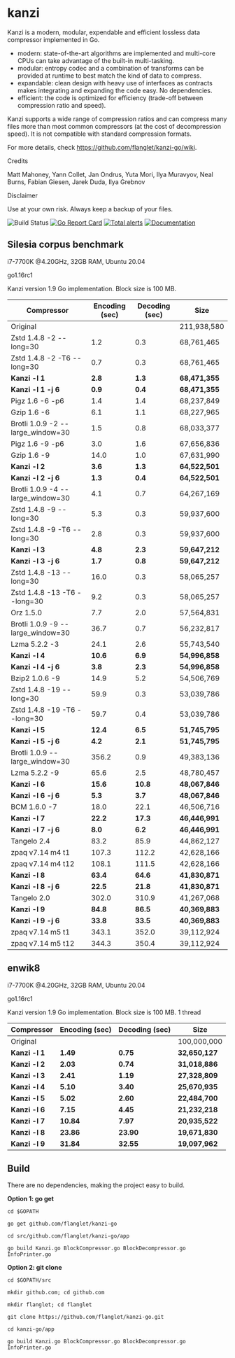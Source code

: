 kanzi
=====


Kanzi is a modern, modular, expendable and efficient lossless data compressor implemented in Go.

* modern: state-of-the-art algorithms are implemented and multi-core CPUs can take advantage of the built-in multi-tasking.
* modular: entropy codec and a combination of transforms can be provided at runtime to best match the kind of data to compress.
* expandable: clean design with heavy use of interfaces as contracts makes integrating and expanding the code easy. No dependencies.
* efficient: the code is optimized for efficiency (trade-off between compression ratio and speed).

Kanzi supports a wide range of compression ratios and can compress many files more than most common compressors (at the cost of decompression speed).
It is not compatible with standard compression formats.


For more details, check https://github.com/flanglet/kanzi-go/wiki.

Credits

Matt Mahoney,
Yann Collet,
Jan Ondrus,
Yuta Mori,
Ilya Muravyov,
Neal Burns,
Fabian Giesen,
Jarek Duda,
Ilya Grebnov

Disclaimer

Use at your own risk. Always keep a backup of your files.


![Build Status](https://github.com/flanglet/kanzi-go/actions/workflows/go.yml/badge.svg)
[![Go Report Card](https://goreportcard.com/badge/github.com/flanglet/kanzi-go)](https://goreportcard.com/badge/github.com/flanglet/kanzi-go)
[![Total alerts](https://img.shields.io/lgtm/alerts/g/flanglet/kanzi-go.svg?logo=lgtm&logoWidth=18)](https://lgtm.com/projects/g/flanglet/kanzi-go/alerts/)
[![Documentation](https://godoc.org/github.com/flanglet/kanzi-go?status.svg)](http://godoc.org/github.com/flanglet/kanzi-go)


Silesia corpus benchmark
-------------------------

i7-7700K @4.20GHz, 32GB RAM, Ubuntu 20.04

go1.16rc1

Kanzi version 1.9 Go implementation. Block size is 100 MB. 


|        Compressor               | Encoding (sec)  | Decoding (sec)  |    Size          |
|---------------------------------|-----------------|-----------------|------------------|
|Original     	                  |                 |                 |   211,938,580    |	
|Zstd 1.4.8 -2 --long=30          |	       1.2      |       0.3       |    68,761,465    |
|Zstd 1.4.8 -2 -T6 --long=30      |	       0.7      |       0.3       |    68,761,465    |
|**Kanzi -l 1**                   |  	   **2.8** 	  |     **1.3**     |  **68,471,355**  |
|**Kanzi -l 1 -j 6**              |  	   **0.9** 	  |     **0.4**     |  **68,471,355**  |
|Pigz 1.6 -6 -p6                  |        1.4      |       1.4       |    68,237,849    |        
|Gzip 1.6 -6                      |        6.1      |       1.1       |    68,227,965    |   
|Brotli 1.0.9 -2 --large_window=30|        1.5      |       0.8       |    68,033,377    |
|Pigz 1.6 -9 -p6                  |        3.0      |       1.6       |    67,656,836    |
|Gzip 1.6 -9                      |       14.0      |       1.0       |    67,631,990    |        
|**Kanzi -l 2**                   |	     **3.6**	  |     **1.3**     |  **64,522,501**  |
|**Kanzi -l 2 -j 6**              |	     **1.3**	  |     **0.4**     |  **64,522,501**  |
|Brotli 1.0.9 -4 --large_window=30|        4.1      |       0.7       |    64,267,169    |
|Zstd 1.4.8 -9 --long=30          |	       5.3      |       0.3       |    59,937,600    |
|Zstd 1.4.8 -9 -T6 --long=30      |	       2.8      |       0.3       |    59,937,600    |
|**Kanzi -l 3**                   |	     **4.8**	  |     **2.3**     |  **59,647,212**  |
|**Kanzi -l 3 -j 6**              |	     **1.7**	  |     **0.8**     |  **59,647,212**  |
|Zstd 1.4.8 -13 --long=30         |	      16.0      |       0.3       |    58,065,257    |
|Zstd 1.4.8 -13 -T6 --long=30     |	       9.2      |       0.3       |    58,065,257    |
|Orz 1.5.0                        |	       7.7      |       2.0       |    57,564,831    |
|Brotli 1.0.9 -9 --large_window=30|       36.7      |       0.7       |    56,232,817    |
|Lzma 5.2.2 -3	                  |       24.1	    |       2.6       |    55,743,540    |
|**Kanzi -l 4**                   |	    **10.6**	  |     **6.9**     |  **54,996,858**  |
|**Kanzi -l 4 -j 6**              |	     **3.8**	  |     **2.3**     |  **54,996,858**  |
|Bzip2 1.0.6 -9	                  |       14.9      |       5.2       |    54,506,769	   |
|Zstd 1.4.8 -19 --long=30	        |       59.9      |       0.3       |    53,039,786    |
|Zstd 1.4.8 -19	-T6 --long=30     |       59.7      |       0.4       |    53,039,786    |
|**Kanzi -l 5**                   |	    **12.4**	  |     **6.5**     |  **51,745,795**  |
|**Kanzi -l 5 -j 6**              |      **4.2**    |     **2.1**     |  **51,745,795**  |
|Brotli 1.0.9 --large_window=30   |      356.2	    |       0.9       |    49,383,136    |
|Lzma 5.2.2 -9                    |       65.6	    |       2.5       |    48,780,457    |
|**Kanzi -l 6**	                  |     **15.6**    |    **10.8**     |  **48,067,846**  |
|**Kanzi -l 6 -j 6**              |      **5.3**    |     **3.7**     |  **48,067,846**  |
|BCM 1.6.0 -7	                    |       18.0      |      22.1       |    46,506,716    |
|**Kanzi -l 7**                   |     **22.2**	  |    **17.3**     |  **46,446,991**  |
|**Kanzi -l 7 -j 6**              |      **8.0**	  |     **6.2**     |  **46,446,991**  |
|Tangelo 2.4	                    |       83.2      |      85.9       |    44,862,127    |
|zpaq v7.14 m4 t1                 |      107.3	    |     112.2       |    42,628,166    |
|zpaq v7.14 m4 t12                |      108.1	    |     111.5       |    42,628,166    |
|**Kanzi -l 8**                   |     **63.4**	  |    **64.6**     |  **41,830,871**  |
|**Kanzi -l 8 -j 6**              |     **22.5**	  |    **21.8**     |  **41,830,871**  |
|Tangelo 2.0	                    |      302.0    	|     310.9       |    41,267,068    |
|**Kanzi -l 9**                   |     **84.8**	  |    **86.5**     |  **40,369,883**  |
|**Kanzi -l 9 -j 6**              |     **33.8**	  |    **33.5**     |  **40,369,883**  |
|zpaq v7.14 m5 t1                 |	     343.1	    |     352.0       |    39,112,924    |
|zpaq v7.14 m5 t12                |	     344.3	    |     350.4       |    39,112,924    |


enwik8
-------

i7-7700K @4.20GHz, 32GB RAM, Ubuntu 20.04

go1.16rc1

Kanzi version 1.9 Go implementation. Block size is 100 MB. 1 thread


|        Compressor           | Encoding (sec)  | Decoding (sec)  |    Size          |
|-----------------------------|-----------------|-----------------|------------------|
|Original     	              |                 |                 |   100,000,000    |	
|**Kanzi -l 1**               |  	  **1.49**	  |    **0.75**     |  **32,650,127**  |
|**Kanzi -l 2**               |     **2.03**    |    **0.74**     |  **31,018,886**  |        
|**Kanzi -l 3**               |     **2.41**    |    **1.19**     |  **27,328,809**  |        
|**Kanzi -l 4**               |	    **5.10**    |    **3.40**     |  **25,670,935**  |
|**Kanzi -l 5**               |	    **5.02**	  |    **2.60**     |  **22,484,700**  |
|**Kanzi -l 6**               |	    **7.15**	  |    **4.45**     |  **21,232,218**  |
|**Kanzi -l 7**               |	   **10.84**	  |    **7.97**     |  **20,935,522**  |
|**Kanzi -l 8**               |	   **23.86**	  |   **23.90**     |  **19,671,830**  |
|**Kanzi -l 9**               |	   **31.84**	  |   **32.55**     |  **19,097,962**  |


Build
-----

There are no dependencies, making the project easy to build.

**Option 1: go get** 

~~~
cd $GOPATH

go get github.com/flanglet/kanzi-go

cd src/github.com/flanglet/kanzi-go/app

go build Kanzi.go BlockCompressor.go BlockDecompressor.go InfoPrinter.go
~~~



**Option 2: git clone** 

~~~
cd $GOPATH/src

mkdir github.com; cd github.com

mkdir flanglet; cd flanglet

git clone https://github.com/flanglet/kanzi-go.git

cd kanzi-go/app

go build Kanzi.go BlockCompressor.go BlockDecompressor.go InfoPrinter.go
~~~
